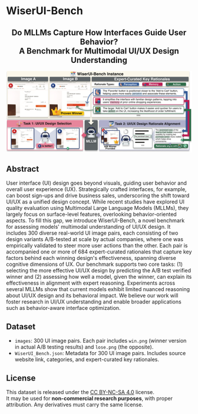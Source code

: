 # WiserUI-Bench

<h2 align="center">
  Do MLLMs Capture How Interfaces Guide User Behavior?<br>
  A Benchmark for Multimodal UI/UX Design Understanding
</h2>

![main_figure](figure/main.png)

## Abstract
User interface (UI) design goes beyond visuals, guiding user behavior and overall user experience (UX). Strategically crafted interfaces, for example, can boost sign-ups and drive business sales, underscoring the shift toward UI/UX as a unified design concept. While recent studies have explored UI quality evaluation using Multimodal Large Language Models (MLLMs), they largely focus on surface-level features, overlooking behavior-oriented aspects. To fill this gap, we introduce WiserUI-Bench, a novel benchmark for assessing models' multimodal understanding of UI/UX design. It includes 300 diverse real-world UI image pairs, each consisting of two design variants A/B-tested at scale by actual companies, where one was empirically validated to steer more user actions than the other. Each pair is accompanied one or more of 684 expert-curated rationales that capture key factors behind each winning design's effectiveness, spanning diverse cognitive dimensions of UX. Our benchmark supports two core tasks: (1) selecting the more effective UI/UX design by predicting the A/B test verified winner and (2) assessing how well a model, given the winner, can explain its effectiveness in alignment with expert reasoning. Experiments across several MLLMs show that current models exhibit limited nuanced reasoning about UI/UX design and its behavioral impact. We believe our work will foster research in UI/UX understanding and enable broader applications such as behavior-aware interface optimization.

## Dataset
- `images`: 300 UI image pairs. Each pair includes `win.png` (winner version in actual A/B testing results) and `lose.png` (the opposite).
- `WiserUI_Bench.json`: Metadata for 300 UI image pairs. Includes source website link, categories, and expert-curated key rationales.

## License

This dataset is released under the [CC BY-NC-SA 4.0](https://creativecommons.org/licenses/by-nc-sa/4.0/) license.  
It may be used for **non-commercial research purposes**, with proper attribution. Any derivatives must carry the same license.